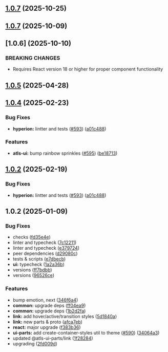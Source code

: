 

## [1.0.7](https://github.com/atls/hyperion/compare/@atls-ui-parts/link@1.0.7...@atls-ui-parts/link@1.0.7) (2025-10-25)






## [1.0.7](https://github.com/atls/hyperion/compare/@atls-ui-parts/link@1.0.5...@atls-ui-parts/link@1.0.7) (2025-10-09)








## [1.0.6] (2025-10-10)


### BREAKING CHANGES


* Requires React version 18 or higher for proper component functionality


## [1.0.5](https://github.com/atls/hyperion/compare/@atls-ui-parts/link@1.0.4...@atls-ui-parts/link@1.0.5) (2025-04-28)






## [1.0.4](https://github.com/atls/hyperion/compare/@atls-ui-parts/link@1.0.2...@atls-ui-parts/link@1.0.4) (2025-02-23)


### Bug Fixes


* **hyperion:** lintter and tests ([#593](https://github.com/atls/hyperion/issues/593)) ([a01c488](https://github.com/atls/hyperion/commit/a01c488064d6386f754aafd2eecb28a19396635e))

### Features


* **atls-ui:** bump rainbow sprinkles ([#595](https://github.com/atls/hyperion/issues/595)) ([be18713](https://github.com/atls/hyperion/commit/be1871351926c38605bbed4d7aa11a4759f80f3d))





## [1.0.2](https://github.com/atls/hyperion/compare/@atls-ui-parts/link@1.0.2...@atls-ui-parts/link@1.0.2) (2025-02-19)


### Bug Fixes


* **hyperion:** lintter and tests ([#593](https://github.com/atls/hyperion/issues/593)) ([a01c488](https://github.com/atls/hyperion/commit/a01c488064d6386f754aafd2eecb28a19396635e))





## 1.0.2 (2025-01-09)


### Bug Fixes


* checks ([fd35e4e](https://github.com/atls/hyperion/commit/fd35e4e5ee760fed44fc51d0dfc1d3fffaa27a9c))
* linter and typecheck ([7c12211](https://github.com/atls/hyperion/commit/7c122114184b40e9a06e6404489b23e0ba3ee5d4))
* linter and typecheck ([e379724](https://github.com/atls/hyperion/commit/e379724b7dbf3c8cba2b0b94647239b0b37c5fb8))
* peer dependencies ([d29080c](https://github.com/atls/hyperion/commit/d29080cb0950b04e65ab7755571e350d3450b4dd))
* tests & scripts ([e7dbecb](https://github.com/atls/hyperion/commit/e7dbecb12718ed243206a1ef92bbd4c45e026dbe))
* **ui:** typecheck ([1a2a36b](https://github.com/atls/hyperion/commit/1a2a36b8baeececd0b929dcdb94da3d38ae8ad1e))
* versions ([ff7bdbb](https://github.com/atls/hyperion/commit/ff7bdbb281c9f6e732b06461a0c633c8cc010e46))
* versions ([96526ce](https://github.com/atls/hyperion/commit/96526cec1a282886dee66adcf35429abac2cb6d6))

### Features


* bump emotion, next ([346f6a4](https://github.com/atls/hyperion/commit/346f6a43978912f3be4b09031933ab2a572907b2))
* **common:** upgrade deps ([ff04ea9](https://github.com/atls/hyperion/commit/ff04ea97e10efa26d27a27c37337e5afc62e47bb))
* **common:** upgrade deps ([1b2d2fa](https://github.com/atls/hyperion/commit/1b2d2fac134ec0c834b9410dcf783d2a80278691))
* **link:** add hover/active/transition styles ([5d1840a](https://github.com/atls/hyperion/commit/5d1840a45e99dd094f51a4e0754b206f019f065f))
* **link:** new parts & proto ([afca7eb](https://github.com/atls/hyperion/commit/afca7eb923278e1e19703f5ab369696b2c7ea523))
* **react:** major upgrade ([f383b36](https://github.com/atls/hyperion/commit/f383b36618f9daa1b137b394de7a55a03bec25b4))
* **ui-parts:** add create-container-styles util to theme ([#590](https://github.com/atls/hyperion/issues/590)) ([34064a3](https://github.com/atls/hyperion/commit/34064a384192b781fd6d667857f568d4f42228a4))
* updated @atls-ui-parts/link ([1f28284](https://github.com/atls/hyperion/commit/1f282843c2f413a7729440fdb7a1c95700be7aa8))
* upgrading ([2fd009d](https://github.com/atls/hyperion/commit/2fd009d9b9fcf0440e865f48ad8571adda170de6))


